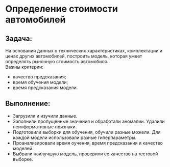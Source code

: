 # Определение стоимости автомобилей </br>
## Задача: 
На основании данных о технических характеристиках, комплектации и ценах других автомобилей, построить модель, которая умеет определять рыночную стоимость автомобиля.  </br>
Важны критерии:  </br>
* качество предсказания;
* время обучения модели;
* время предсказания модели.

## Выполнение: 
* Загрузили и изучили данные. 
* Заполнили пропущенные значения и обработали аномалии. Удалили неинформативные признаки.
* Подготовили выборки для обучения, обучили разные можели. Для каждой модели использовали разные гиперпараметры. 
* Проанализировали время оучения, время предсказания и качество моделей. 
* Выбрали наилучшую модель, проверили ее качество на тестовой выборке. 
